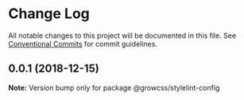 # Change Log

All notable changes to this project will be documented in this file.
See [Conventional Commits](https://conventionalcommits.org) for commit guidelines.

## 0.0.1 (2018-12-15)

**Note:** Version bump only for package @growcss/stylelint-config
